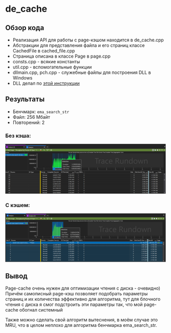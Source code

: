 # de_cache

## Обзор кода

- Реализация API для работы с page-кэшом находится в de_cache.cpp
- Абстракции для представления файла и его страниц классе CachedFile в cached_file.cpp
- Страница описана в классе Page в page.cpp
- consts.cpp - всякие константы
- util.cpp - вспомогательные функции
- dllmain.cpp, pch.cpp - служебные файлы для построения DLL в Windows
- DLL делал по [этой инструкции](https://learn.microsoft.com/ru-ru/cpp/build/walkthrough-creating-and-using-a-dynamic-link-library-cpp?view=msvc-170)

## Результаты

- Бенчмарк: `ema_search_str`
- Файл: 256 Мбайт
- Повторений: 2

### Без кэша:

![no-page-cache](./media/no-page-cache.png)

### С кэшем:

![with-page-cache](./media/with-page-cache.png)

## Вывод

Page-cache очень нужен для оптимизации чтения с диска - очевидно)
Причём самописный page-кэш позволяет подобрать параметры страниц и их количества эффективно для алгоритма, тут для блочного чтения с диска я смог подстроить эти параметры так, что мой page-cache обогнал системный

Также можно сделать свой алгоритм вытеснения, в моём случае это MRU, что в целом неплохо для алгоритма бенчмарка ema_search_str.
